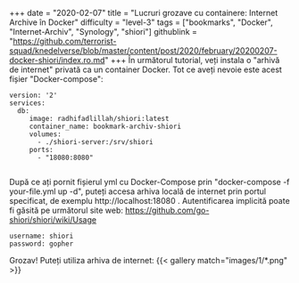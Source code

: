 +++
date = "2020-02-07"
title = "Lucruri grozave cu containere: Internet Archive în Docker"
difficulty = "level-3"
tags = ["bookmarks", "Docker", "Internet-Archiv", "Synology", "shiori"]
githublink = "https://github.com/terrorist-squad/knedelverse/blob/master/content/post/2020/february/20200207-docker-shiori/index.ro.md"
+++
În următorul tutorial, veți instala o "arhivă de internet" privată ca un container Docker. Tot ce aveți nevoie este acest fișier "Docker-compose":
```
version: '2'
services:
  db:
     image: radhifadlillah/shiori:latest
     container_name: bookmark-archiv-shiori
     volumes:
       - ./shiori-server:/srv/shiori
     ports:
       - "18080:8080"


```
După ce ați pornit fișierul yml cu Docker-Compose prin "docker-compose -f your-file.yml up -d", puteți accesa arhiva locală de internet prin portul specificat, de exemplu http://localhost:18080 . Autentificarea implicită poate fi găsită pe următorul site web: https://github.com/go-shiori/shiori/wiki/Usage
```
username: shiori
password: gopher

```
Grozav! Puteți utiliza arhiva de internet:
{{< gallery match="images/1/*.png" >}}